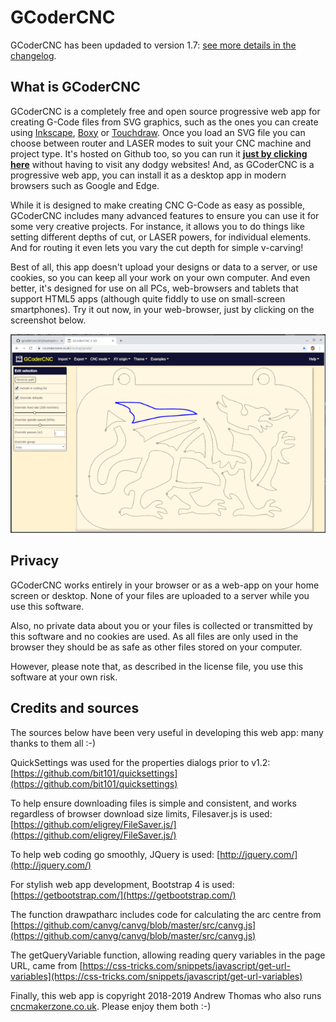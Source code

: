 # GCoderCNC

GCoderCNC has been updaded to version 1.7: [see more details in the changelog](https://github.com/drandrewthomas/gcodercnc2d5/blob/master/changelog.md).

## What is GCoderCNC

GCoderCNC is a completely free and open source progressive web app for creating G-Code files from SVG graphics, such as the ones you can create using [Inkscape](https://inkscape.org/), [Boxy](https://boxy-svg.com/) or [Touchdraw](https://www.elevenworks.com/touchdraw). Once you load an SVG file you can choose between router and LASER modes to suit your CNC machine and project type. It's hosted on Github too, so you can run it **[just by clicking here](https://drandrewthomas.github.io/gcodercnc2d5)** without having to visit any dodgy websites! And, as GCoderCNC is a progressive web app, you can install it as a desktop app in modern browsers such as Google and Edge.

While it is designed to make creating CNC G-Code as easy as possible, GCoderCNC includes many advanced features to ensure you can use it for some very creative projects. For instance, it allows you to do things like setting different depths of cut, or LASER powers, for individual elements. And for routing it even lets you vary the cut depth for simple v-carving!

Best of all, this app doesn't upload your designs or data to a server, or use cookies, so you can keep all your work on your own computer. And even better, it's designed for use on all PCs, web-browsers and tablets that support HTML5 apps (although quite fiddly to use on small-screen smartphones). Try it out now, in your web-browser, just by clicking on the screenshot below.

[![An example screenshot](screenshots/examplewindow.png)](https://drandrewthomas.github.io/gcodercnc2d5)

## Privacy

GCoderCNC works entirely in your browser or as a web-app on your home screen or desktop. None of your files are uploaded to a server while you use this software.

Also, no private data about you or your files is collected or transmitted by this software and no cookies are used. As all files are only used in the browser they should be as safe as other files stored on your computer.

However, please note that, as described in the license file, you use this software at your own risk.

## Credits and sources

The sources below have been very useful in developing this web app: many thanks to them all :-)

QuickSettings was used for the properties dialogs prior to v1.2: [https://github.com/bit101/quicksettings](https://github.com/bit101/quicksettings)

To help ensure downloading files is simple and consistent, and works regardless of browser download size limits, Filesaver.js is used: [https://github.com/eligrey/FileSaver.js/](https://github.com/eligrey/FileSaver.js/)

To help web coding go smoothly, JQuery is used: [http://jquery.com/](http://jquery.com/)

For stylish web app development, Bootstrap 4 is used: [https://getbootstrap.com/](https://getbootstrap.com/)

The function drawpatharc includes code for calculating the arc centre from [https://github.com/canvg/canvg/blob/master/src/canvg.js](https://github.com/canvg/canvg/blob/master/src/canvg.js)

The getQueryVariable function, allowing reading query variables in the page URL, came from [https://css-tricks.com/snippets/javascript/get-url-variables](https://css-tricks.com/snippets/javascript/get-url-variables)

Finally, this web app is copyright 2018-2019 Andrew Thomas who also runs [cncmakerzone.co.uk](https://www.cncmakerzone.co.uk). Please enjoy them both :-)
